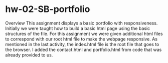# hw-02-SB-portfolio

Overview
This assignment displays a basic portfolio with responsiveness. Initially we were taught how to build a basic html page using the basic structures of the file.
For this assignment we were given additional html files to correspond with our root html file to make the webpage responsive. As mentioned in the last activity, the index.html file is the root file that goes to the browser. I added the contact.html and portfolio.html from code that was already provided to us.
